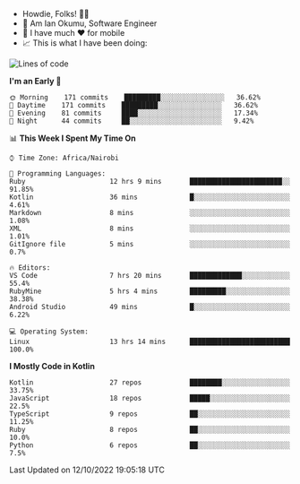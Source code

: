 
* Howdie, Folks! 👋🤓
* 🤪 Am Ian Okumu, Software Engineer
* 📱 I have much ❤️ for mobile
* 📈 This is what I have been doing:
  
<!-- <a href="https://otsembo.github.io/OtsemboPortfolio/" style="margin-right:.5%; margin-top=.5%;">
  <img align="center" src="https://github-readme-stats.vercel.app/api/top-langs/?username=otsembo&layout=compact" />
</a> -->

<!--START_SECTION:waka-->
![Lines of code](https://img.shields.io/badge/From%20Hello%20World%20I%27ve%20Written-780%20Thousand%20lines%20of%20code-blue)

**I'm an Early 🐤** 

```text
🌞 Morning    171 commits    █████████░░░░░░░░░░░░░░░░   36.62% 
🌆 Daytime    171 commits    █████████░░░░░░░░░░░░░░░░   36.62% 
🌃 Evening    81 commits     ████░░░░░░░░░░░░░░░░░░░░░   17.34% 
🌙 Night      44 commits     ██░░░░░░░░░░░░░░░░░░░░░░░   9.42%

```


📊 **This Week I Spent My Time On** 

```text
⌚︎ Time Zone: Africa/Nairobi

💬 Programming Languages: 
Ruby                     12 hrs 9 mins       ███████████████████████░░   91.85% 
Kotlin                   36 mins             █░░░░░░░░░░░░░░░░░░░░░░░░   4.61% 
Markdown                 8 mins              ░░░░░░░░░░░░░░░░░░░░░░░░░   1.08% 
XML                      8 mins              ░░░░░░░░░░░░░░░░░░░░░░░░░   1.01% 
GitIgnore file           5 mins              ░░░░░░░░░░░░░░░░░░░░░░░░░   0.7%

🔥 Editors: 
VS Code                  7 hrs 20 mins       █████████████░░░░░░░░░░░░   55.4% 
RubyMine                 5 hrs 4 mins        █████████░░░░░░░░░░░░░░░░   38.38% 
Android Studio           49 mins             █░░░░░░░░░░░░░░░░░░░░░░░░   6.22%

💻 Operating System: 
Linux                    13 hrs 14 mins      █████████████████████████   100.0%

```

**I Mostly Code in Kotlin** 

```text
Kotlin                   27 repos            ████████░░░░░░░░░░░░░░░░░   33.75% 
JavaScript               18 repos            █████░░░░░░░░░░░░░░░░░░░░   22.5% 
TypeScript               9 repos             ██░░░░░░░░░░░░░░░░░░░░░░░   11.25% 
Ruby                     8 repos             ██░░░░░░░░░░░░░░░░░░░░░░░   10.0% 
Python                   6 repos             ██░░░░░░░░░░░░░░░░░░░░░░░   7.5%

```



 Last Updated on 12/10/2022 19:05:18 UTC
<!--END_SECTION:waka-->

<br />
<br />
<br />
<br />
<br />
  
  </div>
<!---
otsembo/otsembo is a ✨ special ✨ repository because its `README.md` (this file) appears on your GitHub profile.
You can click the Preview link to take a look at your changes.
--->
